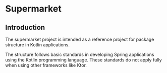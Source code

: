# Supermarket

## Introduction

The supermarket project is intended as a reference project for package structure in Kotlin applications.

The structure follows basic standards in developing Spring applications using the Kotlin programming language. These standards do not apply fully when using other frameworks like Ktor.
